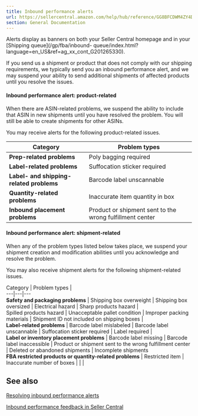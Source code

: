```yaml
---
title: Inbound performance alerts
url: https://sellercentral.amazon.com/help/hub/reference/GG8BFCDWM4ZY4DU
section: General Documentation
---
```


Alerts display as banners on both your Seller Central homepage and in your
[Shipping queue](/gp/fba/inbound-
queue/index.html?language=en_US&ref=ag_xx_cont_G201265330).

If you send us a shipment or product that does not comply with our shipping
requirements, we typically send you an inbound performance alert, and we may
suspend your ability to send additional shipments of affected products until
you resolve the issues.

#### Inbound performance alert: product-related

When there are ASIN-related problems, we suspend the ability to include that
ASIN in new shipments until you have resolved the problem. You will still be
able to create shipments for other ASINs.

You may receive alerts for the following product-related issues.

Category | Problem types  
---|---  
**Prep-related problems** | Poly bagging required | Taping | Opaque bagging required | Bubble wrap required  
**Label-related problems** | Suffocation sticker required | Barcode label missing | Label required | Barcode label inaccessible  
**Label- and shipping-related problems** | Barcode label unscannable | Barcode label mislabeled | Expiration issue | Product damaged upon arrival  
**Quantity-related problems** | Inaccurate item quantity in box | Unexpected items found in box | Unexpected item found in shipment | Additional units encountered  
**Inbound placement problems** | Product or shipment sent to the wrong fulfillment center | Deleted or abandoned shipments |  Incomplete shipments |   
  
#### Inbound performance alert: shipment-related

When any of the problem types listed below takes place, we suspend your
shipment creation and modification abilities until you acknowledge and resolve
the problem.

You may also receive shipment alerts for the following shipment-related
issues.

Category | Problem types |   
---|---|---  
**Safety and packaging problems** | Shipping box overweight | Shipping box oversized | Electrical hazard | Sharp products hazard |   
Spilled products hazard | Unacceptable pallet condition | Improper packing materials | Shipment ID not included on shipping boxes |   
**Label-related problems** | Barcode label mislabeled | Barcode label unscannable | Suffocation sticker required | Label required |   
**Label or inventory placement problems** | Barcode label missing | Barcode label inaccessible | Product or shipment sent to the wrong fulfillment center |  Deleted or abandoned shipments | Incomplete shipments  
**FBA restricted products or quantity-related problems** | Restricted item | Inaccurate number of boxes |  |  |   
  
## See also

[Resolving inbound performance alerts](/gp/help/G3FFQ2AHWU69GTDW)

[Inbound performance feedback in Seller Central](/gp/help/GKXFMU67GUD45GUZ)

